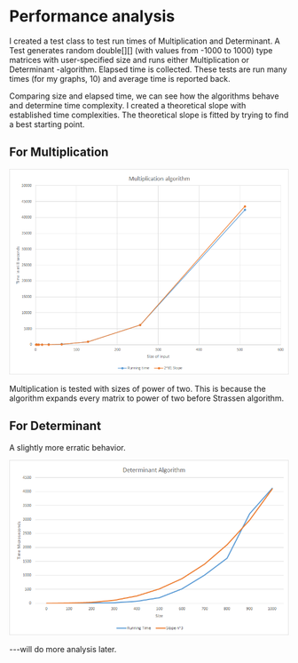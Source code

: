# Performance analysis

I created a test class to test run times of Multiplication and Determinant. A Test generates random double[][] (with values from
-1000 to 1000) type matrices with user-specified size and runs either Multiplication or Determinant -algorithm. 
Elapsed time is collected. These tests are run many times (for my graphs, 10) and average time is reported back.


Comparing size and elapsed time, we can see how the algorithms behave and determine time complexity. I created a theoretical slope
with established time complexities. The theoretical slope is fitted by trying to find a best starting point.

## For Multiplication

![](https://github.com/tonitomaatti/MatrixCalc/blob/master/Documentation/MultiplicationTimeAnalysis.png)

Multiplication is tested with sizes of power of two. This is because the algorithm expands every matrix to power of two before
Strassen algorithm.


## For Determinant

A slightly more erratic behavior. 

![](https://github.com/tonitomaatti/MatrixCalc/blob/master/Documentation/DeterminantTimeAnalysis.png)









---will do more analysis later.

